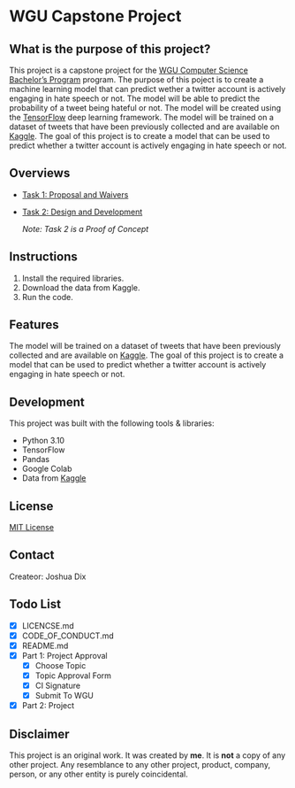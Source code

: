 # WGU Capstone Project

## What is the purpose of this project?

This project is a capstone project for the [WGU Computer Science Bachelor’s Program](https://www.wgu.edu/online-it-degrees/computer-science.html) program. The purpose of this poject is to create a machine learning model that can predict wether a twitter account is actively engaging in hate speech or not. The model will be able to predict the probability of a tweet being hateful or not. The model will be created using the [TensorFlow](https://www.tensorflow.org/) deep learning framework. The model will be trained on a dataset of tweets that have been previously collected and are available on [Kaggle](https://kaggle.com). The goal of this project is to create a model that can be used to predict whether a twitter account is actively engaging in hate speech or not.

## Overviews

* [Task 1: Proposal and Waivers](PROPOSAL_AND_WAIVERS.MD)
* [Task 2: Design and Development](DESIGN_AND_DEVELPMENT.md)
  
  _Note: Task 2 is a Proof of Concept_

## Instructions

1. Install the required libraries.
2. Download the data from Kaggle.
3. Run the code.

## Features

The model will be trained on a dataset of tweets that have been previously collected and are available on [Kaggle](https://kaggle.com). The goal of this project is to create a model that can be used to predict whether a twitter account is actively engaging in hate speech or not.

## Development

This project was built with the following tools & libraries:

- Python 3.10
- TensorFlow
- Pandas
- Google Colab
- Data from [Kaggle](https://www.kaggle.com/)

## License

[MIT License](../main/LICENSE.md)

## Contact

Createor: Joshua Dix <!-- [Joshua Dix](https://joshua-dix.com) -->

## Todo List

* [X] LICENCSE.md
* [X] CODE_OF_CONDUCT.md
* [X] README.md
* [X] Part 1: Project Approval
    * [X] Choose Topic
    * [X] Topic Approval Form
    * [X] CI Signature
    * [X] Submit To WGU
* [X] Part 2: Project

## Disclaimer

This project is an original work. It was created by __me__. It is __not__ a copy of any other project. Any resemblance to any other project, product, company, person, or any other entity is purely coincidental.
